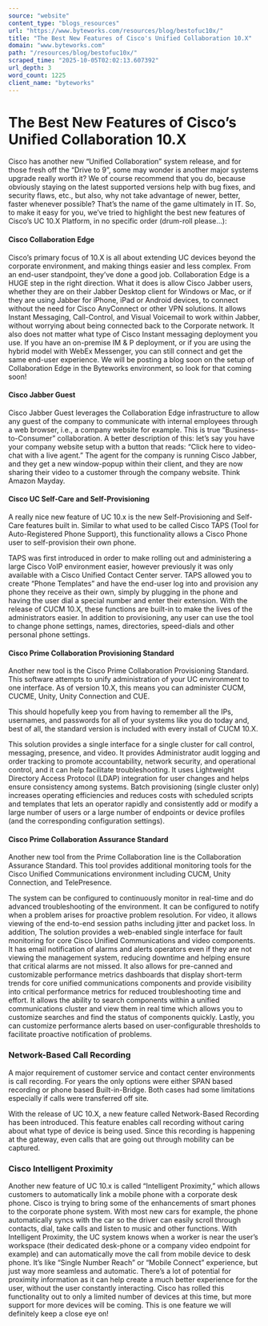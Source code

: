 ```yaml
---
source: "website"
content_type: "blogs_resources"
url: "https://www.byteworks.com/resources/blog/bestofuc10x/"
title: "The Best New Features of Cisco's Unified Collaboration 10.X"
domain: "www.byteworks.com"
path: "/resources/blog/bestofuc10x/"
scraped_time: "2025-10-05T02:02:13.607392"
url_depth: 3
word_count: 1225
client_name: "byteworks"
---
```


# The Best New Features of Cisco’s Unified Collaboration 10.X

Cisco has another new “Unified Collaboration” system release, and for those fresh off the “Drive to 9”, some may wonder is another major systems upgrade really worth it?  We of course recommend that you do, because obviously staying on the latest supported versions help with bug fixes, and security flaws, etc., but also, why not take advantage of newer, better, faster whenever possible?  That’s the name of the game ultimately in IT.  So, to make it easy for you, we’ve tried to highlight the best new features of Cisco’s UC 10.X Platform, in no specific order (drum-roll please…):

#### Cisco Collaboration Edge

Cisco’s primary focus of 10.X is all about extending UC devices beyond the corporate environment, and making things easier and less complex.  From an end-user standpoint, they’ve done a good job.  Collaboration Edge is a HUGE step in the right direction.  What it does is allow Cisco Jabber users, whether they are on their Jabber Desktop client for Windows or Mac, or if they are using Jabber for iPhone, iPad or Android devices, to connect without the need for Cisco AnyConnect or other VPN solutions.  It allows Instant Messaging, Call-Control, and Visual Voicemail to work within Jabber, without worrying about being connected back to the Corporate network.  It also does not matter what type of Cisco Instant messaging deployment you use.  If you have an on-premise IM & P deployment, or if you are using the hybrid model with WebEx Messenger, you can still connect and get the same end-user experience.  We will be posting a blog soon on the setup of Collaboration Edge in the Byteworks environment, so look for that coming soon!

#### Cisco Jabber Guest

Cisco Jabber Guest leverages the Collaboration Edge infrastructure to allow any guest of the company to communicate with internal employees through a web browser, i.e., a company website for example.  This is true “Business-to-Consumer” collaboration.  A better description of this: let’s say you have your company website setup with a button that reads: “Click here to video-chat with a live agent.”  The agent for the company is running Cisco Jabber, and they get a new window-popup within their client, and they are now sharing their video to a customer through the company website. Think Amazon Mayday.

#### Cisco UC Self-Care and Self-Provisioning

A really nice new feature of UC 10.x is the new Self-Provisioning and Self-Care features built in.  Similar to what used to be called Cisco TAPS (Tool for Auto-Registered Phone Support), this functionality allows a Cisco Phone user to self-provision their own phone.

TAPS was first introduced in order to make rolling out and administering a large Cisco VoIP environment easier, however previously it was only available with a Cisco Unified Contact Center server.  TAPS allowed you to create “Phone Templates” and have the end-user log into and provision any phone they receive as their own, simply by plugging in the phone and having the user dial a special number and enter their extension.  With the release of CUCM 10.X, these functions are built-in to make the lives of the administrators easier.  In addition to provisioning, any user can use the tool to change phone settings, names, directories, speed-dials and other personal phone settings.

#### Cisco Prime Collaboration Provisioning Standard

Another new tool is the Cisco Prime Collaboration Provisioning Standard. This software attempts to unify administration of your UC environment to one interface. As of version 10.X, this means you can administer CUCM, CUCME, Unity, Unity Connection and CUE.

This should hopefully keep you from having to remember all the IPs, usernames, and passwords for all of your systems like you do today and, best of all, the standard version is included with every install of CUCM 10.X.

This solution provides a single interface for a single cluster for call control, messaging, presence, and video.  It provides Administrator audit logging and order tracking to promote accountability, network security, and operational control, and it can help facilitate troubleshooting.  It uses Lightweight Directory Access Protocol (LDAP) integration for user changes and helps ensure consistency among systems.  Batch provisioning (single cluster only) increases operating efficiencies and reduces costs with scheduled scripts and templates that lets an operator rapidly and consistently add or modify a large number of users or a large number of endpoints or device profiles (and the corresponding configuration settings).

#### Cisco Prime Collaboration Assurance Standard

Another new tool from the Prime Collaboration line is the Collaboration Assurance Standard. This tool provides additional monitoring tools for the Cisco Unified Communications environment including CUCM, Unity Connection, and TelePresence.

The system can be configured to continuously monitor in real-time and do advanced troubleshooting of the environment.  It can be configured to notify when a problem arises for proactive problem resolution.  For video, it allows viewing of the end-to-end session paths including jitter and packet loss.  In addition, The solution provides a web-enabled single interface for fault monitoring for core Cisco Unified Communications and video components.  It has email notification of alarms and alerts operators even if they are not viewing the management system, reducing downtime and helping ensure that critical alarms are not missed.  It also allows for pre-canned and customizable performance metrics dashboards that display short-term trends for core unified communications components and provide visibility into critical performance metrics for reduced troubleshooting time and effort.  It allows the ability to search components within a unified communications cluster and view them in real time which allows you to customize searches and find the status of components quickly.  Lastly, you can customize performance alerts based on user-configurable thresholds to facilitate proactive notification of problems.

### Network-Based Call Recording

A major requirement of customer service and contact center environments is call recording. For years the only options were either SPAN based recording or phone based Built-in-Bridge. Both cases had some limitations especially if calls were transferred off site.

With the release of UC 10.X, a new feature called Network-Based Recording has been introduced. This feature enables call recording without caring about what type of device is being used. Since this recording is happening at the gateway, even calls that are going out through mobility can be captured.

### Cisco Intelligent Proximity

Another new feature of UC 10.x is called “Intelligent Proximity,” which allows customers to automatically link a mobile phone with a corporate desk phone.  Cisco is trying to bring some of the enhancements of smart phones to the corporate phone system.  With most new cars for example, the phone automatically syncs with the car so the driver can easily scroll through contacts, dial, take calls and listen to music and other functions. With Intelligent Proximity, the UC system knows when a worker is near the user’s workspace (their dedicated desk-phone or a company video endpoint for example) and can automatically move the call from mobile device to desk phone.  It’s like “Single Number Reach” or “Mobile Connect” experience, but just way more seamless and automatic.  There’s a lot of potential for proximity information as it can help create a much better experience for the user, without the user constantly interacting.  Cisco has rolled this functionality out to only a limited number of devices at this time, but more support for more devices will be coming.  This is one feature we will definitely keep a close eye on!
